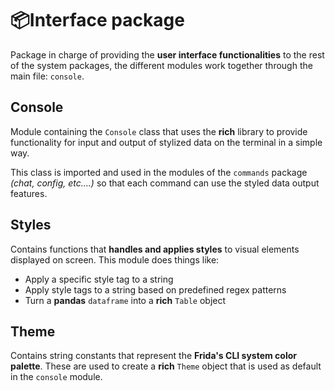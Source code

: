 # 📦Interface package

Package in charge of providing the **user interface functionalities** to the rest of the system packages, the different modules work together through the main file: `console`.

## Console

Module containing the `Console` class that uses the **rich** library to provide functionality for input and output of stylized data on the terminal in a simple way.

This class is imported and used in the modules of the `commands` package _(chat, config, etc....)_ so that each command can use the styled data output features.

## Styles

Contains functions that **handles and applies styles** to visual elements displayed on screen. This module does things like:

- Apply a specific style tag to a string
- Apply style tags to a string based on predefined regex patterns
- Turn a **pandas** `dataframe` into a **rich** `Table` object

## Theme

Contains string constants that represent the **Frida's CLI system color palette**. These are used to create a **rich** `Theme` object that is used as default in the `console` module.
